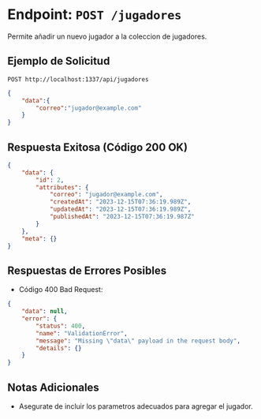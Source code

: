 # Endpoint: `POST /jugadores`

Permite añadir un nuevo jugador a la coleccion de jugadores.

## Ejemplo de Solicitud
```http
POST http://localhost:1337/api/jugadores
```
```json
{
    "data":{
        "correo":"jugador@example.com"
    }
}
```

## Respuesta Exitosa (Código 200 OK)
```json
{
    "data": {
        "id": 2,
        "attributes": {
            "correo": "jugador@example.com",
            "createdAt": "2023-12-15T07:36:19.989Z",
            "updatedAt": "2023-12-15T07:36:19.989Z",
            "publishedAt": "2023-12-15T07:36:19.987Z"
        }
    },
    "meta": {}
}
```

## Respuestas de Errores Posibles
- Código 400 Bad Request:

```json
{
    "data": null,
    "error": {
        "status": 400,
        "name": "ValidationError",
        "message": "Missing \"data\" payload in the request body",
        "details": {}
    }
}
```

## Notas Adicionales

- Asegurate de incluir los parametros adecuados para agregar el jugador.
